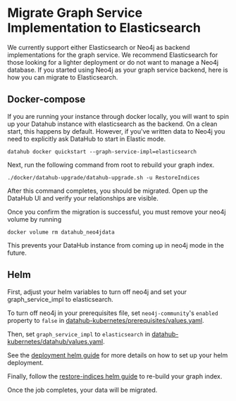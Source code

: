 # Migrate Graph Service Implementation to Elasticsearch

We currently support either Elasticsearch or Neo4j as backend implementations for the graph service. We recommend
Elasticsearch for those looking for a lighter deployment or do not want to manage a Neo4j database.
If you started using Neo4j as your graph service backend, here is how you can migrate to Elasticsearch.

## Docker-compose

If you are running your instance through docker locally, you will want to spin up your Datahub instance with
elasticsearch as the backend. On a clean start, this happens by default. However, if you've written data to
Neo4j you need to explicitly ask DataHub to start in Elastic mode.

```aidl
datahub docker quickstart --graph-service-impl=elasticsearch
```

Next, run the following command from root to rebuild your graph index.

```
./docker/datahub-upgrade/datahub-upgrade.sh -u RestoreIndices
```

After this command completes, you should be migrated. Open up the DataHub UI and verify your relationships are
visible.

Once you confirm the migration is successful, you must remove your neo4j volume by running

```aidl
docker volume rm datahub_neo4jdata
```

This prevents your DataHub instance from coming up in neo4j mode in the future.

## Helm

First, adjust your helm variables to turn off neo4j and set your graph_service_impl to elasticsearch.

To turn off neo4j in your prerequisites file, set `neo4j-community`'s `enabled` property to `false`
in [datahub-kubernetes/prerequisites/values.yaml](https://github.com/linkedin/datahub/blob/69dc2682ec36d68d2ac2d88b86cbd9c84d766b0b/datahub-kubernetes/prerequisites/values.yaml#L54).

Then, set `graph_service_impl` to `elasticsearch` in
[datahub-kubernetes/datahub/values.yaml](https://github.com/linkedin/datahub/blob/eb60da975dce1f855883e628541cdbcef89717af/datahub-kubernetes/datahub/values.yaml#L63).


See the [deployment helm guide](../../datahub-kubernetes/README.md#components) for more details on how to
set up your helm deployment.

Finally, follow the [restore-indices helm guide](./restore-indices.md) to re-build
your graph index.

Once the job completes, your data will be migrated. 
